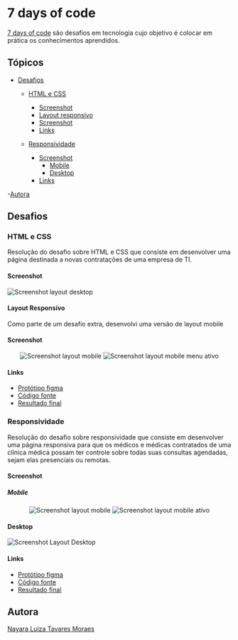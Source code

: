 # 7 days of code 

[7 days of code](https://7daysofcode.io/) são desafios em tecnologia cujo objetivo é colocar em prática os conhecimentos aprendidos.


## Tópicos
- [Desafios](#desafios)
  - [HTML e CSS](#html-e-css)
    - [Screenshot](#screenshot)
    - [Layout responsivo](#layout-responsivo)
    - [Screenshot](#screenshot-1)
    - [Links](#links)

  - [Responsividade](#responsividade)
    - [Screenshot](#screenshot-2)
      - [Mobile](#mobile)
      - [Desktop](#desktop)
    - [Links](#links-1)

-[Autora](#autora)

## Desafios 

### HTML e CSS

Resolução do desafio sobre HTML e CSS que consiste em desenvolver uma página destinada a novas contratações de uma empresa de TI. 

#### Screenshot
![Screenshot layout desktop](./html-css/docs/screenshot-desktop.png)


#### Layout Responsivo
Como parte de um desafio extra, desenvolvi uma versão de layout mobile 

#### Screenshot
<div align="center">
  <img src="./html-css/docs/screenshot-mobile.jpg" alt="Screenshot layout mobile">
  <img src="./html-css/docs/screenshot-mobile-active.jpg" alt="Screenshot layout mobile menu ativo">
</div>

#### Links
* [Protótipo figma](https://www.figma.com/file/mm3MLozvUDGhDRTxSLlGL5/7daysOfCode-HTML-CSS?node-id=0%3A1)
* [Código fonte](https://github.com/nalutm/seven-days-of-code/tree/main/html-css)
* [Resultado final](https://seven-days-of-code-beta.vercel.app/)

### Responsividade
Resolução do desafio sobre responsividade que consiste em desenvolver uma página responsiva para que os médicos e médicas contratados de uma clínica médica possam ter controle sobre todas suas consultas agendadas, sejam elas presenciais ou remotas. 

#### Screenshot

##### Mobile
<div align="center">
  <img src="./responsividade/docs/screenshot-mobile.png" alt="Screenshot layout mobile">
  <img src="./responsividade/docs/screenshot-mobile-active.png" alt="Screenshot layout mobile ativo">
</div>

#### Desktop
![Screenshot Layout Desktop](./responsividade/docs/screenshot-desktop.png)


#### Links
* [Protótipo figma](https://www.figma.com/file/4OjHFmeHAgfX2JpRymOeA0/7days---Responsividade?node-id=6%3A622)
* [Código fonte](https://github.com/nalutm/seven-days-of-code/tree/main/responsividade)
* [Resultado final](https://seven-days-of-code-henna.vercel.app/)

## Autora 
[Nayara Luiza Tavares Moraes](https://github.com/nalutm)
